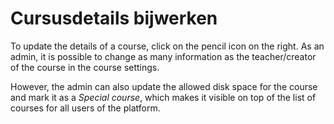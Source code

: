 # Cursusdetails bijwerken

To update the details of a course, click on the pencil icon on the right. As an admin, it is possible to change as many information as the teacher/creator of the course in the course settings.

However, the admin can also update the allowed disk space for the course and mark it as a _Special course_, which makes it visible on top of the list of courses for all users of the platform.

